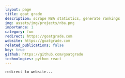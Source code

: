 ```yaml
---
layout: page
title: goat grade
description: scrape NBA statistics, generate rankings
img: assets/img/projects/nba.png
importance: 1
category: fun
redirect: https://goatgrade.com
website: https://goatgrade.com
related_publications: false
key: true
github: https://github.com/goatgrade
technologies: python react
---
```


    redirect to website...
